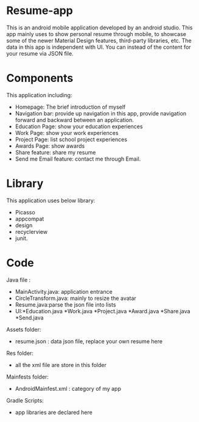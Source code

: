 # Resume-app
This is an android mobile application developed by an android studio. This app mainly uses to show personal resume through mobile, to showcase some of the newer Material Design features, third-party libraries, etc. The data in this app is independent with UI. You can instead of the content for your resume via JSON file.

# Components
This application including:
- Homepage: The brief introduction of myself
- Navigation bar:  provide up navigation in this app, provide navigation forward and backward between an application.
- Education Page: show your education experiences 
- Work Page: show your work experiences
- Project Page: list school project experiences
- Awards Page: show awards
- Share feature: share my resume
- Send me Email feature: contact me through Email.

# Library
This application uses below library:
- Picasso
- appcompat
- design
- recyclerview
- junit.

# Code 
Java file :
- MainActivity.java: application entrance
- CircleTransform.java: mainly to resize the avatar
- Resume.java:parse the json file into lists
- UI:\*Education.java
   \*Work.java
   \*Project.java
   \*Award.java
   \*Share.java
   \*Send.java

Assets folder: 
- resume.json : data json file, replace your own resume here

Res folder:
- all the xml file are store in this folder

Mainfests folder:
- AndroidMainfest.xml : category of my app

Gradle Scripts: 
- app libraries are declared here
   



